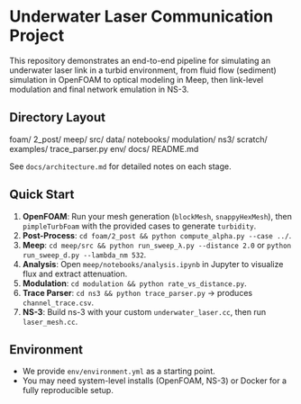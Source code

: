 # Underwater Laser Communication Project

This repository demonstrates an end-to-end pipeline for simulating
an underwater laser link in a turbid environment, from fluid flow
(sediment) simulation in OpenFOAM to optical modeling in Meep,
then link-level modulation and final network emulation in NS-3.

## Directory Layout
foam/ 
2_post/ 
meep/ 
    src/ 
    data/ 
    notebooks/ 
modulation/
ns3/ 
    scratch/ 
    examples/ 
    trace_parser.py 
env/ 
docs/ README.md

See `docs/architecture.md` for detailed notes on each stage.

## Quick Start
1. **OpenFOAM**: Run your mesh generation (`blockMesh`, `snappyHexMesh`), then `pimpleTurbFoam` with the provided cases to generate `turbidity`.
2. **Post-Process**: `cd foam/2_post && python compute_alpha.py --case ../`.
3. **Meep**: `cd meep/src && python run_sweep_λ.py --distance 2.0` or `python run_sweep_d.py --lambda_nm 532`.
4. **Analysis**: Open `meep/notebooks/analysis.ipynb` in Jupyter to visualize flux and extract attenuation.
5. **Modulation**: `cd modulation && python rate_vs_distance.py`.
6. **Trace Parser**: `cd ns3 && python trace_parser.py` -> produces `channel_trace.csv`.
7. **NS-3**: Build ns-3 with your custom `underwater_laser.cc`, then run `laser_mesh.cc`.

## Environment
- We provide `env/environment.yml` as a starting point.  
- You may need system-level installs (OpenFOAM, NS-3) or Docker for a fully reproducible setup.